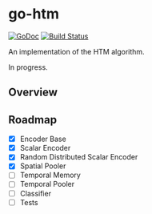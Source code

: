 # go-htm 
[![GoDoc](https://godoc.org/github.com/nytopop/gohtm?status.svg)](https://godoc.org/github.com/nytopop/gohtm) [![Build Status](https://travis-ci.org/nytopop/gohtm.svg?branch=master)](https://travis-ci.org/nytopop/gohtm)

An implementation of the HTM algorithm.

In progress.

## Overview

## Roadmap

- [x] Encoder Base
- [x] Scalar Encoder
- [x] Random Distributed Scalar Encoder
- [x] Spatial Pooler
- [ ] Temporal Memory
- [ ] Temporal Pooler
- [ ] Classifier
- [ ] Tests
